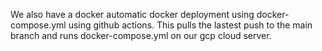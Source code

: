We also have a docker automatic docker deployment using docker-compose.yml using github actions.
This pulls the lastest push to the main branch and runs docker-compose.yml on our gcp cloud server.
